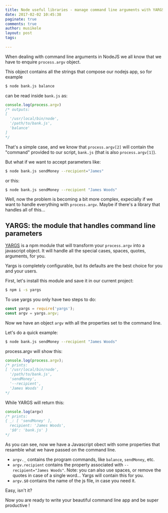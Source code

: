 ```yaml
---
title: Node useful libraries - manage command line arguments with YARGS
date: 2017-02-02 10:45:38
paginate: true
comments: true
author: musikele
layout: post
tags:
  
---
```

When dealing with command line arguments in NodeJS we all know that we have to enquire `process.argv` object. 

This object contains all the strings that compose our nodejs app, so for example 

```bash
$ node bank.js balance 
```

can be read inside `bank.js` as: 

```javascript
console.log(process.argv) 
/* outputs: 
[
  '/usr/local/bin/node', 
  '/path/to/bank.js',
  'balance'
]
*/
```

That's a simple case, and we know that `process.argv[2]` will contain the "command" provided to our script, `bank.js` (that is also `process.argv[1]`). 

But what if we want to accept parameters like:

```bash
$ node bank.js sendMoney --recipient="James" 
```

or this:

```bash
$ node bank.js sendMoney --recipient "James Woods" 
```
 
Well, now the problem is becoming a bit more complex, expecially if we want to handle everything with `process.argv`. Maybe if there's a library that handles all of this... 

## YARGS: the module that handles command line parameters 

[YARGS](http://yargs.js.org) is a npm module that will transform your `process.argv` into a javascript object. It will handle all the special cases, spaces, quotes, arguments, for you. 

Yargs is completely configurable, but its defaults are the best choice for you and your users. 

First, let's install this module and save it in our current project: 

```bash
$ npm i -s yargs 
```

To use yargs you only have two steps to do: 

```javascript
const yargs = require('yargs');
const argv = yargs.argv; 
```

Now we have an object `argv` with all the properties set to the command line. 

Let's do a quick example: 

```bash
$ node bank.js sendMoney --recipient "James Woods" 
```

process.argv will show this: 

```javascript
console.log(process.argv);
/* prints: 
[ '/usr/local/bin/node',
  '/path/to/bank.js',
  'sendMoney',
  '--recipient',
  'James Woods' ]
*/
```

While YARGS will return this: 

```javascript
console.log(argv)
/* prints: 
{ _: [ 'sendMoney' ],
  recipient: 'James Woods',
  '$0': 'bank.js' }
*/ 
```

As you can see, now we have a Javascript obect with some properties that resamble what we have passed on the command line. 

- `argv._` contains the program commands, like `balance`, `sendMoney`, etc. 
- `argv.recipient` contains the property associated  with `--recipient="James Woods"`. Note: you can also use spaces, or remove the quotes in case of a single word... Yargs will contain this for you. 
- `argv.$0` contains the name of the js file, in case you need it. 

Easy, isn't it? 

Now you are ready to write your beautiful command line app and be super productive !